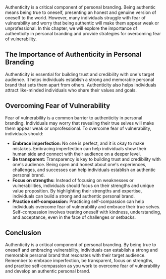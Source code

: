 
Authenticity is a critical component of personal branding. Being authentic means being true to oneself, presenting an honest and genuine version of oneself to the world. However, many individuals struggle with fear of vulnerability and worry that being authentic will make them appear weak or unprofessional. In this chapter, we will explore the importance of authenticity in personal branding and provide strategies for overcoming fear of vulnerability.

The Importance of Authenticity in Personal Branding
---------------------------------------------------

Authenticity is essential for building trust and credibility with one's target audience. It helps individuals establish a strong and memorable personal brand that sets them apart from others. Authenticity also helps individuals attract like-minded individuals who share their values and goals.

Overcoming Fear of Vulnerability
--------------------------------

Fear of vulnerability is a common barrier to authenticity in personal branding. Individuals may worry that revealing their true selves will make them appear weak or unprofessional. To overcome fear of vulnerability, individuals should:

* **Embrace imperfection:** No one is perfect, and it is okay to make mistakes. Embracing imperfection can help individuals show their human side and connect with their audience on a deeper level.
* **Be transparent:** Transparency is key to building trust and credibility with one's audience. Being open and honest about one's experiences, challenges, and successes can help individuals establish an authentic personal brand.
* **Focus on strengths:** Instead of focusing on weaknesses or vulnerabilities, individuals should focus on their strengths and unique value proposition. By highlighting their strengths and expertise, individuals can build a strong and authentic personal brand.
* **Practice self-compassion:** Practicing self-compassion can help individuals overcome fear of vulnerability and embrace their true selves. Self-compassion involves treating oneself with kindness, understanding, and acceptance, even in the face of challenges or setbacks.

Conclusion
----------

Authenticity is a critical component of personal branding. By being true to oneself and embracing vulnerability, individuals can establish a strong and memorable personal brand that resonates with their target audience. Remember to embrace imperfection, be transparent, focus on strengths, and practice self-compassion as you work to overcome fear of vulnerability and develop an authentic personal brand.
